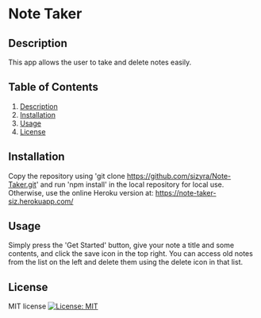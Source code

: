 # Note Taker

## Description
This app allows the user to take and delete notes easily.

## Table of Contents
1. [Description](#Description)
2. [Installation](#Installation)
3. [Usage](#Usage)
4. [License](#License)

## Installation
Copy the repository using 'git clone https://github.com/sizyra/Note-Taker.git' and run 'npm install' in the local repository for local use. Otherwise, use the online Heroku version at: https://note-taker-siz.herokuapp.com/

## Usage
Simply press the 'Get Started' button, give your note a title and some contents, and click the save icon in the top right. You can access old notes from the list on the left and delete them using the delete icon in that list.

## License
MIT license [![License: MIT](https://img.shields.io/badge/License-MIT-yellow.svg)](https://opensource.org/licenses/MIT)
